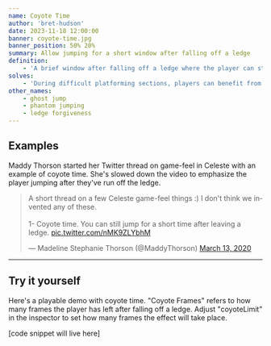 ```yaml
---
name: Coyote Time
author: 'bret-hudson'
date: 2023-11-18 12:00:00
banner: coyote-time.jpg
banner_position: 50% 20%
summary: Allow jumping for a short window after falling off a ledge
definition:
    - 'A brief window after falling off a ledge where the player can still jump. In some cases, the player may also be able to walk back onto the ledge (see: [corner correction](corner-correction)).'
solves:
    - 'During difficult platforming sections, players can benefit from having more generous time windows, both from "coyote time" and [input buffering](input-buffering), to ensure being a frame or two off doesn''t cost them a life.'
other_names:
    - ghost jump
    - phantom jumping
    - ledge forgiveness
---
```


## Examples

Maddy Thorson started her Twitter thread on game-feel in Celeste with an example of coyote time. She's slowed down the video to emphasize the player jumping after they've run off the ledge.

<blockquote class="twitter-tweet" data-media-max-width="560"><p lang="en" dir="ltr">A short thread on a few Celeste game-feel things :) I don&#39;t think we invented any of these.<br><br>1- Coyote time. You can still jump for a short time after leaving a ledge. <a href="https://t.co/nMK9ZLYbhM">pic.twitter.com/nMK9ZLYbhM</a></p>&mdash; Madeline Stephanie Thorson (@MaddyThorson) <a href="https://twitter.com/MaddyThorson/status/1238338574220546049?ref_src=twsrc%5Etfw">March 13, 2020</a></blockquote> <script async src="https://platform.twitter.com/widgets.js" charset="utf-8"></script>

<hr />

## Try it yourself

Here's a playable demo with coyote time. "Coyote Frames" refers to how many frames the player has left after falling off a ledge. Adjust "coyoteLimit" in the inspector to set how many frames the effect will take place.

<canvas id="basic" width="320px" height="180px" tabindex="-1"></canvas>

<script type="module">
	import { initGames } from '/js/examples.js';
	import {
		PlayerWithComponents,
		horizontalMovementComponent,
		verticalMovementComponent,
		verticalMovementComponent2,
	} from '/js/player.js';
	initGames('/', [
		{
			id: 'basic',
			inspector: true,
		}
	]);
</script>

[code snippet will live here]
